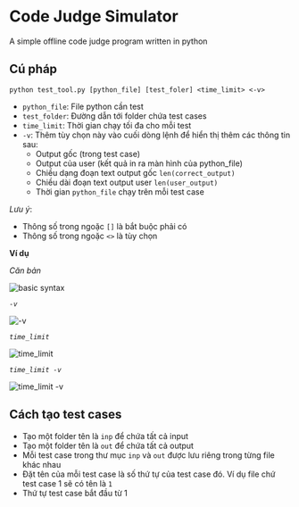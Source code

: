 # Code Judge Simulator
A simple offline code judge program written in python

## Cú pháp
```
python test_tool.py [python_file] [test_foler] <time_limit> <-v>
```
- ```python_file```: File python cần test
- ```test_folder```: Đường dẫn tới folder chứa test cases
- ```time_limit```: Thời gian chạy tối đa cho mỗi test
- ```-v```: Thêm tùy chọn này vào cuối dòng lệnh để hiển thị thêm các thông tin sau: 
    - Output gốc (trong test case)
    - Output của user (kết quả in ra màn hình của python_file)
    - Chiều dạng đoạn text output gốc ```len(correct_output)```
    - Chiều dài đoạn text output user ```len(user_output)```
    - Thời gian ```python_file``` chạy trên mỗi test case

*Lưu ý*:
- Thông số trong ngoặc ```[]``` là bắt buộc phải có
- Thông số trong ngoặc ```<>``` là tùy chọn

**Ví dụ**

*Căn bản*

![basic syntax](https://i.imgur.com/fQXWDgw.gif)

*```-v```*

![-v](https://i.imgur.com/MBBKoNH.gif)

*```time_limit```*

![time_limit](https://i.imgur.com/MQy1cq4.gif)

*```time_limit -v```*

![time_limit -v](https://i.imgur.com/LPnF0dl.gif)

## Cách tạo test cases
- Tạo một folder tên là ```inp``` để chứa tất cả input
- Tạo một folder tên là ```out``` để chứa tất cả output
- Mỗi test case trong thư mục ```inp``` và ```out``` được lưu riêng trong từng file khác nhau
- Đặt tên của mỗi test case là số thứ tự của test case đó. Ví dụ file chứ test case 1 sẽ có tên là ```1```
- Thứ tự test case bắt đầu từ 1
